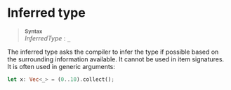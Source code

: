 # Inferred type

> **<sup>Syntax</sup>**\
> _InferredType_ : `_`

The inferred type asks the compiler to infer the type if possible based on the
surrounding information available. It cannot be used in item signatures. It is
often used in generic arguments:

```rust
let x: Vec<_> = (0..10).collect();
```

<!--
  What else should be said here?
  The only documentation I am aware of is https://rustc-dev-guide.rust-lang.org/type-inference.html
  There should be a broader discussion of type inference somewhere.
-->
